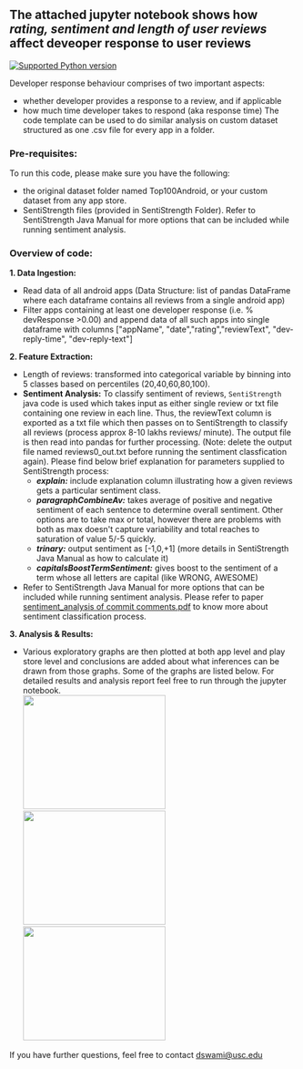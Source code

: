## The attached jupyter notebook shows how *rating, sentiment and length of user reviews* affect deveoper response to user reviews
[![Supported Python version](http://dswami.freevar.com/git_icons/pyversions.svg)]()

Developer response behaviour comprises of two important aspects:
- whether developer provides a response to a review, and if applicable
- how much time developer takes to respond (aka response time)
The code template can be used to do similar analysis on custom dataset structured as one .csv file for every app in a folder.

### Pre-requisites:
To run this code, please make sure you have the following:
- the original dataset folder named Top100Android, or your custom dataset from any app store.
- SentiStrength files (provided in SentiStrength Folder). Refer to SentiStrength Java Manual for more options that can be included while running sentiment analysis.

### Overview of code:
**1. Data Ingestion:** <br>
  - Read data of all android apps (Data Structure: list of pandas DataFrame where each dataframe contains all reviews from a single android app)
  - Filter apps containing at least one developer response (i.e. % devResponse >0.00) and append data of all such apps into single dataframe with columns ["appName", "date","rating","reviewText", "dev-reply-time", "dev-reply-text"]

**2. Feature Extraction:** <br>
  - Length of reviews: transformed into categorical variable by binning into 5 classes based on percentiles (20,40,60,80,100).
  - **Sentiment Analysis:** To classify sentiment of reviews, `SentiStrength` java code is used which takes input as either single review or txt file containing one review in each line. Thus, the reviewText column is exported as a txt file which then passes on to SentiStrength to classify all reviews (process approx 8-10 lakhs reviews/ minute). The output file is then read into pandas for further processing. (Note: delete the output file named reviews0_out.txt before running the sentiment classfication again). Please find below brief explanation for parameters supplied to SentiStrength process:
    - ***explain:*** include explanation column illustrating how a given reviews gets a particular sentiment class. 
    - ***paragraphCombineAv:*** takes average of positive and negative sentiment of each sentence to determine overall sentiment. Other options are to take max or total, however there are problems with both as max doesn't capture variability and total reaches to saturation of value 5/-5 quickly.
    - ***trinary:*** output sentiment as [-1,0,+1] (more details in SentiStrength Java Manual as how to calculate it)
    - ***capitalsBoostTermSentiment:*** gives boost to the sentiment of a term whose all letters are capital (like WRONG, AWESOME)
  - Refer to SentiStrength Java Manual for more options that can be included while running sentiment analysis. Please refer to paper <a href = "https://www.researchgate.net/publication/266657943_Sentiment_analysis_of_commit_comments_in_GitHub_An_empirical_study"> sentiment_analysis of commit comments.pdf</a> to know more about sentiment classification process.

**3. Analysis & Results:** <br>

- Various exploratory graphs are then plotted at both app level and play store level and conclusions are added about what inferences can be drawn from those graphs. Some of the graphs are listed below. For detailed results and analysis report feel free to run through the jupyter notebook.<br>
<a href="http://dswami.freevar.com/git_icons/usr_results_3.png"><img src="http://dswami.freevar.com/git_icons/usr_results_3.png" width="250px" height="200px" alt=" "></a>
<a href="http://dswami.freevar.com/git_icons/usr_results_2.png"><img src="http://dswami.freevar.com/git_icons/usr_results_2.png" width="250px" height="200px" alt=" "></a>
<a href="http://dswami.freevar.com/git_icons/usr_results_1.png"><img src="http://dswami.freevar.com/git_icons/usr_results_1.png" width="250px" height="200px" alt=" "></a>


If you have further questions, feel free to contact dswami@usc.edu
